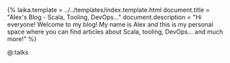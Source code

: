 {%
	laika.template = ../../templates/index.template.html
	document.title = "Alex's Blog - Scala, Tooling, DevOps..."
    document.description = "Hi everyone! Welcome to my blog! My name is Alex and this is my personal space where you can find articles about Scala, tooling, DevOps... and much more!"
%}

@:talks
    